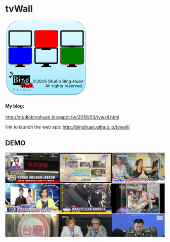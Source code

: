 # tvWall


<img src="Icon.png" width="auto" height="240"><br/>

<p><h4>My blog:</h4><a href="http://studiobinghuan.blogspot.tw/2016/03/tvwall.html">http://studiobinghuan.blogspot.tw/2016/03/tvwall.html</a></p>

link to launch the web app: <a href="http://binghuan.github.io/tvwall/" target="_blank">http://binghuan.github.io/tvwall/</a>

## DEMO
<img src="images/demo.png" width="640px" height="auto">